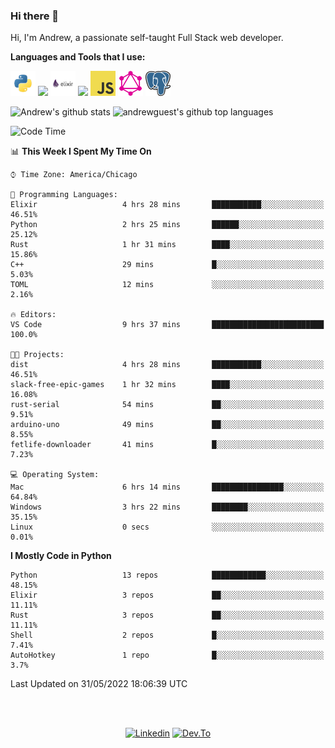 ### Hi there 👋

Hi, I'm Andrew, a passionate self-taught Full Stack web developer.

**Languages and Tools that I use:**  

<code><img height="40" src="https://raw.githubusercontent.com/github/explore/80688e429a7d4ef2fca1e82350fe8e3517d3494d/topics/python/python.png"></code>
<code><img height="40" src="https://fastapi.tiangolo.com/img/logo-margin/logo-teal.png"></code>
<code><img height="40" src="https://raw.githubusercontent.com/github/explore/d106aa3f6fa091ab80ab5c8cf0d931baff3caaea/topics/elixir/elixir.png"></code>
<code><img height="40" src="https://img.stackshare.io/service/3262/-s9uoLIN.png"></code>
<code><img height="40" src="https://raw.githubusercontent.com/github/explore/80688e429a7d4ef2fca1e82350fe8e3517d3494d/topics/javascript/javascript.png"></code>
<code><img height="40" src="https://raw.githubusercontent.com/github/explore/5c058a388828bb5fde0bcafd4bc867b5bb3f26f3/topics/graphql/graphql.png"></code>
<code><img height="40" src="https://raw.githubusercontent.com/github/explore/80688e429a7d4ef2fca1e82350fe8e3517d3494d/topics/postgresql/postgresql.png"></code>

![Andrew's github stats](https://github-readme-stats.vercel.app/api?username=andrewguest&show_icons=true&theme=vue-dark&count_private=true)
<img height="180em" src="https://github-readme-stats.vercel.app/api/top-langs/?username=andrewguest&theme=vue-dark&layout=compact" alt="andrewguest's github top languages" />

<!--START_SECTION:waka-->
![Code Time](http://img.shields.io/badge/Code%20Time-1%2C117%20hrs%204%20mins-blue)

📊 **This Week I Spent My Time On** 

```text
⌚︎ Time Zone: America/Chicago

💬 Programming Languages: 
Elixir                   4 hrs 28 mins       ███████████░░░░░░░░░░░░░░   46.51% 
Python                   2 hrs 25 mins       ██████░░░░░░░░░░░░░░░░░░░   25.12% 
Rust                     1 hr 31 mins        ████░░░░░░░░░░░░░░░░░░░░░   15.86% 
C++                      29 mins             █░░░░░░░░░░░░░░░░░░░░░░░░   5.03% 
TOML                     12 mins             ░░░░░░░░░░░░░░░░░░░░░░░░░   2.16%

🔥 Editors: 
VS Code                  9 hrs 37 mins       █████████████████████████   100.0%

🐱‍💻 Projects: 
dist                     4 hrs 28 mins       ███████████░░░░░░░░░░░░░░   46.51% 
slack-free-epic-games    1 hr 32 mins        ████░░░░░░░░░░░░░░░░░░░░░   16.08% 
rust-serial              54 mins             ██░░░░░░░░░░░░░░░░░░░░░░░   9.51% 
arduino-uno              49 mins             ██░░░░░░░░░░░░░░░░░░░░░░░   8.55% 
fetlife-downloader       41 mins             █░░░░░░░░░░░░░░░░░░░░░░░░   7.23%

💻 Operating System: 
Mac                      6 hrs 14 mins       ████████████████░░░░░░░░░   64.84% 
Windows                  3 hrs 22 mins       ████████░░░░░░░░░░░░░░░░░   35.15% 
Linux                    0 secs              ░░░░░░░░░░░░░░░░░░░░░░░░░   0.01%

```

**I Mostly Code in Python** 

```text
Python                   13 repos            ████████████░░░░░░░░░░░░░   48.15% 
Elixir                   3 repos             ██░░░░░░░░░░░░░░░░░░░░░░░   11.11% 
Rust                     3 repos             ██░░░░░░░░░░░░░░░░░░░░░░░   11.11% 
Shell                    2 repos             █░░░░░░░░░░░░░░░░░░░░░░░░   7.41% 
AutoHotkey               1 repo              █░░░░░░░░░░░░░░░░░░░░░░░░   3.7%

```



 Last Updated on 31/05/2022 18:06:39 UTC
<!--END_SECTION:waka-->

<br><br>
<p align="center">
   <a href="https://www.linkedin.com/in/andrew-guest-a891759a" target="_blank"><img src="https://img.shields.io/badge/LinkedIn-0077B5?style=for-the-badge&logo=linkedin&logoColor=white" alt="Linkedin"></a>
  <a href="https://dev.to/aguest" target="_blank"><img src="https://img.shields.io/badge/Dev.to-0A0A0A?style=for-the-badge&logo=dev%2Eto&logoColor=white" alt="Dev.To"></a>
</p>
